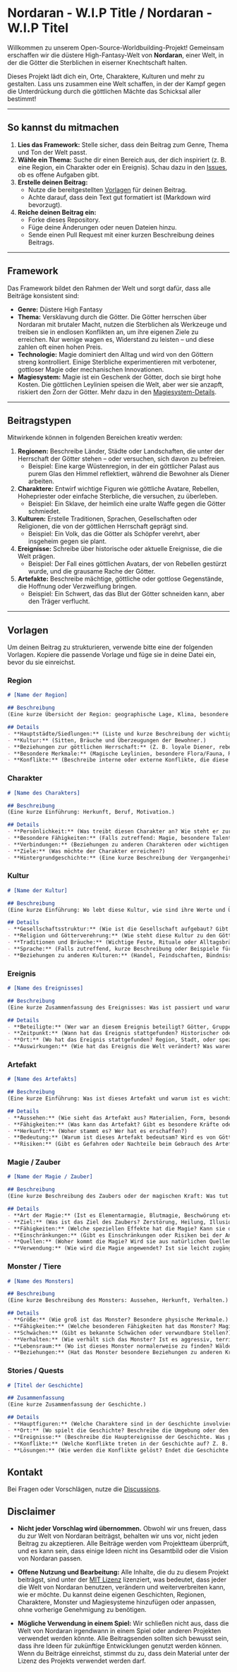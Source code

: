 # Nordaran - W.I.P Title / Nordaran - W.I.P Titel

Willkommen zu unserem Open-Source-Worldbuilding-Projekt! Gemeinsam erschaffen wir die düstere High-Fantasy-Welt von **Nordaran**, einer Welt, in der die Götter die Sterblichen in eiserner Knechtschaft halten.

Dieses Projekt lädt dich ein, Orte, Charaktere, Kulturen und mehr zu gestalten. Lass uns zusammen eine Welt schaffen, in der der Kampf gegen die Unterdrückung durch die göttlichen Mächte das Schicksal aller bestimmt!

---

## So kannst du mitmachen
1. **Lies das Framework:** Stelle sicher, dass dein Beitrag zum Genre, Thema und Ton der Welt passt.
2. **Wähle ein Thema:** Suche dir einen Bereich aus, der dich inspiriert (z. B. eine Region, ein Charakter oder ein Ereignis). Schau dazu in den [Issues](https://github.com/4F6D/Nordaran-OpenSource-World/issues), ob es offene Aufgaben gibt.
3. **Erstelle deinen Beitrag:**
   - Nutze die bereitgestellten [Vorlagen](#vorlagen) für deinen Beitrag.
   - Achte darauf, dass dein Text gut formatiert ist (Markdown wird bevorzugt).
4. **Reiche deinen Beitrag ein:** 
   - Forke dieses Repository.
   - Füge deine Änderungen oder neuen Dateien hinzu.
   - Sende einen Pull Request mit einer kurzen Beschreibung deines Beitrags.

---

## Framework
Das Framework bildet den Rahmen der Welt und sorgt dafür, dass alle Beiträge konsistent sind:

- **Genre:** Düstere High Fantasy
- **Thema:** Versklavung durch die Götter. Die Götter herrschen über Nordaran mit brutaler Macht, nutzen die Sterblichen als Werkzeuge und treiben sie in endlosen Konflikten an, um ihre eigenen Ziele zu erreichen. Nur wenige wagen es, Widerstand zu leisten – und diese zahlen oft einen hohen Preis.
- **Technologie:** Magie dominiert den Alltag und wird von den Göttern streng kontrolliert. Einige Sterbliche experimentieren mit verbotener, gottloser Magie oder mechanischen Innovationen.
- **Magiesystem:** Magie ist ein Geschenk der Götter, doch sie birgt hohe Kosten. Die göttlichen Leylinien speisen die Welt, aber wer sie anzapft, riskiert den Zorn der Götter. Mehr dazu in den [Magiesystem-Details](docs/magiesystem.md).

---

## Beitragstypen
Mitwirkende können in folgenden Bereichen kreativ werden:

1. **Regionen:** Beschreibe Länder, Städte oder Landschaften, die unter der Herrschaft der Götter stehen – oder versuchen, sich davon zu befreien.
   - Beispiel: Eine karge Wüstenregion, in der ein göttlicher Palast aus purem Glas den Himmel reflektiert, während die Bewohner als Diener arbeiten.
2. **Charaktere:** Entwirf wichtige Figuren wie göttliche Avatare, Rebellen, Hohepriester oder einfache Sterbliche, die versuchen, zu überleben.
   - Beispiel: Ein Sklave, der heimlich eine uralte Waffe gegen die Götter schmiedet.
3. **Kulturen:** Erstelle Traditionen, Sprachen, Gesellschaften oder Religionen, die von der göttlichen Herrschaft geprägt sind.
   - Beispiel: Ein Volk, das die Götter als Schöpfer verehrt, aber insgeheim gegen sie plant.
4. **Ereignisse:** Schreibe über historische oder aktuelle Ereignisse, die die Welt prägen.
   - Beispiel: Der Fall eines göttlichen Avatars, der von Rebellen gestürzt wurde, und die grausame Rache der Götter.
5. **Artefakte:** Beschreibe mächtige, göttliche oder gottlose Gegenstände, die Hoffnung oder Verzweiflung bringen.
   - Beispiel: Ein Schwert, das das Blut der Götter schneiden kann, aber den Träger verflucht.

---

## Vorlagen
Um deinen Beitrag zu strukturieren, verwende bitte eine der folgenden Vorlagen. Kopiere die passende Vorlage und füge sie in deine Datei ein, bevor du sie einreichst.

### **Region**
````markdown
# [Name der Region]

## Beschreibung
(Eine kurze Übersicht der Region: geographische Lage, Klima, besondere Merkmale.)

## Details
- **Hauptstädte/Siedlungen:** (Liste und kurze Beschreibung der wichtigsten Orte.)
- **Kultur:** (Sitten, Bräuche und Überzeugungen der Bewohner.)
- **Beziehungen zur göttlichen Herrschaft:** (Z. B. loyale Diener, rebellische Bewegungen.)
- **Besondere Merkmale:** (Magische Leylinien, besondere Flora/Fauna, Ressourcen.)
- **Konflikte:** (Beschreibe interne oder externe Konflikte, die diese Region betreffen.)
````

### **Charakter**
````markdown
# [Name des Charakters]

## Beschreibung
(Eine kurze Einführung: Herkunft, Beruf, Motivation.)

## Details
- **Persönlichkeit:** (Was treibt diesen Charakter an? Wie steht er zur Herrschaft der Götter?)
- **Besondere Fähigkeiten:** (Falls zutreffend: Magie, besondere Talente oder Waffen.)
- **Verbindungen:** (Beziehungen zu anderen Charakteren oder wichtigen Gruppen.)
- **Ziele:** (Was möchte der Charakter erreichen?)
- **Hintergrundgeschichte:** (Eine kurze Beschreibung der Vergangenheit des Charakters.)
````

### **Kultur**
````markdown
# [Name der Kultur]

## Beschreibung
(Eine kurze Einführung: Wo lebt diese Kultur, wie sind ihre Werte und Überzeugungen?)

## Details
- **Gesellschaftsstruktur:** (Wie ist die Gesellschaft aufgebaut? Gibt es Klassen, Kasten oder andere Strukturen?)
- **Religion und Götterverehrung:** (Wie steht diese Kultur zu den Göttern? Sind sie loyal, rebellisch oder indifferent?)
- **Traditionen und Bräuche:** (Wichtige Feste, Rituale oder Alltagsbräuche.)
- **Sprache:** (Falls zutreffend, kurze Beschreibung oder Beispiele für die Sprache.)
- **Beziehungen zu anderen Kulturen:** (Handel, Feindschaften, Bündnisse.)
````

### **Ereignis**
````markdown
# [Name des Ereignisses]

## Beschreibung
(Eine kurze Zusammenfassung des Ereignisses: Was ist passiert und warum ist es bedeutend?)

## Details
- **Beteiligte:** (Wer war an diesem Ereignis beteiligt? Götter, Gruppen, einzelne Charaktere?)
- **Zeitpunkt:** (Wann hat das Ereignis stattgefunden? Historischer oder aktueller Kontext.)
- **Ort:** (Wo hat das Ereignis stattgefunden? Region, Stadt, oder spezifischer Schauplatz.)
- **Auswirkungen:** (Wie hat das Ereignis die Welt verändert? Was waren die Konsequenzen?)
````

### **Artefakt**
````markdown
# [Name des Artefakts]

## Beschreibung
(Eine kurze Einführung: Was ist dieses Artefakt und warum ist es wichtig?)

## Details
- **Aussehen:** (Wie sieht das Artefakt aus? Materialien, Form, besondere Merkmale.)
- **Fähigkeiten:** (Was kann das Artefakt? Gibt es besondere Kräfte oder Einschränkungen?)
- **Herkunft:** (Woher stammt es? Wer hat es erschaffen?)
- **Bedeutung:** (Warum ist dieses Artefakt bedeutsam? Wird es von Göttern, Kulturen oder Einzelpersonen gesucht?)
- **Risiken:** (Gibt es Gefahren oder Nachteile beim Gebrauch des Artefakts?)
````

### **Magie / Zauber**
````markdown
# [Name der Magie / Zauber]

## Beschreibung
(Eine kurze Beschreibung des Zaubers oder der magischen Kraft: Was tut sie und wie funktioniert sie?)

## Details
- **Art der Magie:** (Ist es Elementarmagie, Blutmagie, Beschwörung etc.?)
- **Ziel:** (Was ist das Ziel des Zaubers? Zerstörung, Heilung, Illusionen?)
- **Fähigkeiten:** (Welche speziellen Effekte hat die Magie? Kann sie die Realität verändern, den Raum verbiegen oder die Zeit manipulieren?)
- **Einschränkungen:** (Gibt es Einschränkungen oder Risiken bei der Anwendung der Magie? Benötigt sie eine bestimmte Ressource oder kann sie nur von bestimmten Wesen ausgeführt werden?)
- **Quellen:** (Woher kommt die Magie? Wird sie aus natürlichen Quellen gezogen, von Göttern oder Artefakten?)
- **Verwendung:** (Wie wird die Magie angewendet? Ist sie leicht zugänglich oder nur wenigen zugänglich?)
````

### **Monster / Tiere**
````markdown
# [Name des Monsters]

## Beschreibung
(Eine kurze Beschreibung des Monsters: Aussehen, Herkunft, Verhalten.)

## Details
- **Größe:** (Wie groß ist das Monster? Besondere physische Merkmale.)
- **Fähigkeiten:** (Welche besonderen Fähigkeiten hat das Monster? Magie, besondere Angriffe oder Verteidigung?)
- **Schwächen:** (Gibt es bekannte Schwächen oder verwundbare Stellen?)
- **Verhalten:** (Wie verhält sich das Monster? Ist es aggressiv, territorial oder scheu?)
- **Lebensraum:** (Wo ist dieses Monster normalerweise zu finden? Wälder, Berge, Unterwelt?)
- **Beziehungen:** (Hat das Monster besondere Beziehungen zu anderen Kreaturen oder Göttern?)
````

### **Stories / Quests**
````markdown
# [Titel der Geschichte]

## Zusammenfassung
(Eine kurze Zusammenfassung der Geschichte.)

## Details
- **Hauptfiguren:** (Welche Charaktere sind in der Geschichte involviert? Gebe eine kurze Beschreibung.)
- **Ort:** (Wo spielt die Geschichte? Beschreibe die Umgebung oder den Schauplatz.)
- **Ereignisse:** (Beschreibe die Hauptereignisse der Geschichte. Was passiert und warum ist es wichtig?)
- **Konflikte:** (Welche Konflikte treten in der Geschichte auf? Z. B. zwischen den Charakteren, der Natur, oder den Göttern?)
- **Lösungen:** (Wie werden die Konflikte gelöst? Endet die Geschichte mit einem Sieg, einer Tragödie oder einer Wendung?)
````
## Kontakt
Bei Fragen oder Vorschlägen, nutze die [Discussions](https://github.com/4F6D/Nordaran-OpenSource-World/discussions).

## **Disclaimer**

- **Nicht jeder Vorschlag wird übernommen.** Obwohl wir uns freuen, dass du zur Welt von Nordaran beiträgst, behalten wir uns vor, nicht jeden Beitrag zu akzeptieren. Alle Beiträge werden vom Projektteam überprüft, und es kann sein, dass einige Ideen nicht ins Gesamtbild oder die Vision von Nordaran passen.
  
- **Offene Nutzung und Bearbeitung:** Alle Inhalte, die du zu diesem Projekt beiträgst, sind unter der [MIT Lizenz](https://opensource.org/licenses/MIT) lizenziert, was bedeutet, dass jeder die Welt von Nordaran benutzen, verändern und weiterverbreiten kann, wie er möchte. Du kannst deine eigenen Geschichten, Regionen, Charaktere, Monster und Magiesysteme hinzufügen oder anpassen, ohne vorherige Genehmigung zu benötigen.

- **Mögliche Verwendung in einem Spiel:** Wir schließen nicht aus, dass die Welt von Nordaran irgendwann in einem Spiel oder anderen Projekten verwendet werden könnte. Alle Beitragsenden sollten sich bewusst sein, dass ihre Ideen für zukünftige Entwicklungen genutzt werden können. Wenn du Beiträge einreichst, stimmst du zu, dass dein Material unter der Lizenz des Projekts verwendet werden darf.

